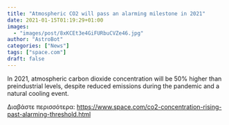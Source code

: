 ```yaml
---
title: "Atmospheric CO2 will pass an alarming milestone in 2021"
date: 2021-01-15T01:19:29+01:00
images:
  - "images/post/8xKCEt3e4GiFURbuCVZe46.jpg"
author: "AstroBot"
categories: ["News"]
tags: ["space.com"]
draft: false
---
```


In 2021, atmospheric carbon dioxide concentration will be 50% higher than preindustrial levels, despite reduced emissions during the pandemic and a natural cooling event. 

Διαβάστε περισσότερα: https://www.space.com/co2-concentration-rising-past-alarming-threshold.html

